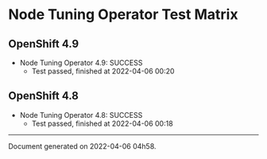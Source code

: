 
Node Tuning Operator Test Matrix
================================

OpenShift 4.9
-------------



* Node Tuning Operator 4.9: SUCCESS
  - Test passed, finished at 2022-04-06 00:20

OpenShift 4.8
-------------



* Node Tuning Operator 4.8: SUCCESS
  - Test passed, finished at 2022-04-06 00:18

---
Document generated on 2022-04-06 04h58.
